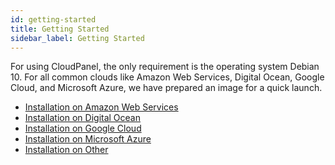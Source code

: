 ```yaml
---
id: getting-started
title: Getting Started
sidebar_label: Getting Started
---
```


For using CloudPanel, the only requirement is the operating system Debian 10.
For all common clouds like Amazon Web Services, Digital Ocean, Google Cloud, and Microsoft Azure, we have prepared an image for a quick launch.

- [Installation on Amazon Web Services](installation-aws)
- [Installation on Digital Ocean](installation-digital-ocean)
- [Installation on Google Cloud](installation-google-cloud)
- [Installation on Microsoft Azure](installation-microsoft-azure)
- [Installation on Other](#)
